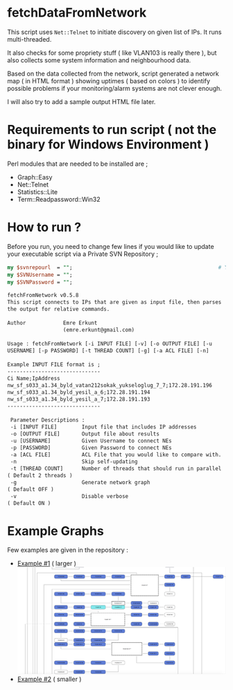 # fetchDataFromNetwork

This script uses ```Net::Telnet``` to initiate discovery on given list of IPs. It runs multi-threaded.

It also checks for some propriety stuff ( like VLAN103 is really there ), but also collects some system information and neighbourhood data.

Based on the data collected from the network, script generated a network map ( in HTML format ) showing uptimes ( based on colors ) to identify possible problems if your monitoring/alarm systems are not clever enough.

I will also try to add a sample output HTML file later.

# Requirements to run script ( not the binary for Windows Environment )
Perl modules that are needed to be installed are ;
* Graph::Easy
* Net::Telnet
* Statistics::Lite
* Term::Readpassword::Win32

# How to run ?

Before you run, you need to change few lines if you would like to update your executable script via a Private SVN Repository ;
```perl
my $svnrepourl  = ""; 												# Your private SVN Repository (should be served via HTTP). Do not forget the last /
my $SVNUsername = "";													# Your SVN Username
my $SVNPassword = "";													# Your SVN Password
```
```
fetchFromNetwork v0.5.8
This script connects to IPs that are given as input file, then parses the output for relative commands.

Author            Emre Erkunt
                  (emre.erkunt@gmail.com)

Usage : fetchFromNetwork [-i INPUT FILE] [-v] [-o OUTPUT FILE] [-u USERNAME] [-p PASSWORD] [-t THREAD COUNT] [-g] [-a ACL FILE] [-n]

Example INPUT FILE format is ;
------------------------------
Ci Name;IpAddress
nw_sf_s033_a1.34_byld_vatan212sokak_yukseloglug_7_7;172.28.191.196
nw_sf_s033_a1.34_byld_yesil_a_6;172.28.191.194
nw_sf_s033_a1.34_byld_yesil_a_7;172.28.191.193
------------------------------

 Parameter Descriptions :
 -i [INPUT FILE]        Input file that includes IP addresses
 -o [OUTPUT FILE]       Output file about results
 -u [USERNAME]          Given Username to connect NEs
 -p [PASSWORD]          Given Password to connect NEs
 -a [ACL FILE]          ACL File that you would like to compare with.
 -n                     Skip self-updating
 -t [THREAD COUNT]      Number of threads that should run in parallel      ( Default 2 threads )
 -g                     Generate network graph                             ( Default OFF )
 -v                     Disable verbose                                    ( Default ON )

```

# Example Graphs

Few examples are given in the repository :

* [Example #1](example_graph_output.html) ( larger )
![Example #1](example_graph_output.png)
* [Example #2](example_graph_output_2.html) ( smaller )
